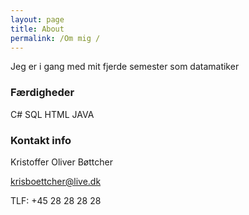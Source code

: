 ```yaml
---
layout: page
title: About
permalink: /Om mig /
---
```


Jeg er i gang med mit fjerde semester som datamatiker

### Færdigheder 

C#
SQL
HTML
JAVA



### Kontakt info

Kristoffer Oliver Bøttcher 

[krisboettcher@live.dk](mailto:krisboettcher@live.dk)

TLF: +45 28 28 28 28
